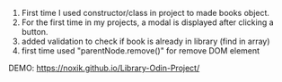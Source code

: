 1. First time I used constructor/class in project to made books object.
2. For the first time in my projects, a modal is displayed after clicking a button.
3. added validation to check if book is already in library (find in array)
4. first time used "parentNode.remove()" for remove DOM element


DEMO: https://noxik.github.io/Library-Odin-Project/

